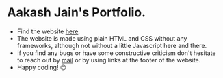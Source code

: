 # Aakash Jain's Portfolio.

* Find the website [here](https://aakashjain.ml).
* The website is made using plain HTML and CSS without any frameworks, although not without a little Javascript here and there.
* If you find any bugs or have some constructive criticism don't hesitate to reach out by [mail](mailto:aakashjainofficial@gmail.com) or by using links at the footer of the website.
* Happy coding! 😊